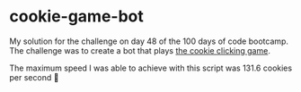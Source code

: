 # cookie-game-bot
My solution for the challenge on day 48 of the 100 days of code bootcamp. The challenge was to create a bot that plays [the cookie clicking game](http://orteil.dashnet.org/experiments/cookie/).

The maximum speed I was able to achieve with this script was 131.6 cookies per second 🙂
